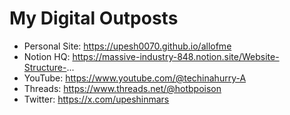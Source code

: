 # My Digital Outposts

- Personal Site: https://upesh0070.github.io/allofme
- Notion HQ: https://massive-industry-848.notion.site/Website-Structure-...
- YouTube: https://www.youtube.com/@techinahurry-A
- Threads: https://www.threads.net/@hotbpoison
- Twitter: https://x.com/upeshinmars
